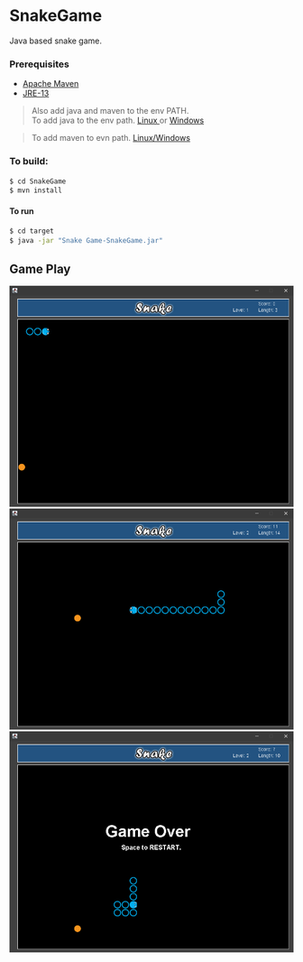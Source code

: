 # SnakeGame
Java based snake game.

### Prerequisites

- [Apache Maven](https://maven.apache.org/download.cgi)
- [JRE-13](https://jdk.java.net/14/)

> Also add java and maven to the env PATH.
<br/>To add java to the env path.
[ Linux ](https://docs.oracle.com/cd/E19062-01/sun.mgmt.ctr36/819-5418/gaznb/index.html)
or
[Windows](https://www.java.com/en/download/help/path.xml)

> To add maven to evn path.
[Linux/Windows](https://maven.apache.org/install.html)

### To build:
```sh
$ cd SnakeGame
$ mvn install
```
#### To run
```sh
$ cd target
$ java -jar "Snake Game-SnakeGame.jar"
```


## Game Play

![Game Start](/images/Start.png)
![Game Play](/images/Mid.png)
![Game Over](/images/GaveOver.png)
